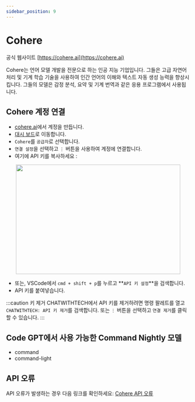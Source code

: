 ```yaml
---
sidebar_position: 9
---
```

# Cohere
공식 웹사이트 [https://cohere.ai](https://cohere.ai)

Cohere는 언어 모델 개발을 전문으로 하는 인공 지능 기업입니다. 그들은 고급 자연어 처리 및 기계 학습 기술을 사용하여 인간 언어의 이해와 텍스트 자동 생성 능력을 향상시킵니다. 그들의 모델은 감정 분석, 요약 및 기계 번역과 같은 응용 프로그램에서 사용됩니다.

## Cohere 계정 연결
- [cohere.ai](https://cohere.ai/)에서 계정을 만듭니다.
- [대시 보드](https://dashboard.cohere.com/api-keys)로 이동합니다.
- `Cohere`를 `공급자`로 선택합니다.
- `연결 설정`을 선택하고 `⋮` 버튼을 사용하여 계정에 연결합니다.
- 여기에 API 키를 복사하세요 :

<p align="center">
      <img width="450" height="300" src="https://github.com/davila7/code-gpt-docs/assets/37567214/2a15c150-bbac-4376-9e0f-d96068220db2" />
</p>

 
- 또는, VSCode에서 `cmd + shift + p`를 누르고 **`API 키 설정`**을 검색합니다.
- API 키를 붙여넣습니다.

:::caution 키 제거
CHATWITHTECH에서 API 키를 제거하려면 명령 팔레트를 열고 `CHATWITHTECH: API 키 제거`를 검색합니다. 또는 `⋮` 버튼을 선택하고 `연결 제거`를 클릭할 수 있습니다.
:::
## Code GPT에서 사용 가능한 Command Nightly 모델
- command
- command-light
  
## API 오류
API 오류가 발생하는 경우 다음 링크를 확인하세요: [Cohere API 오류](https://docs.cohere.ai/reference/errors)

